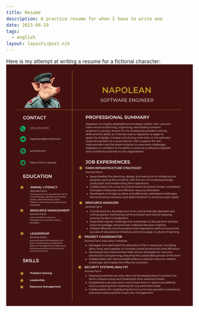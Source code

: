 ```yaml
---
title: Resume
description: A practice resume for when I have to write one
date: 2023-04-19
tags:
  - english
layout: layouts/post.njk
---
```


Here is my attempt at writing a resume for a fictional character:
![](/img/resume.png)

